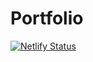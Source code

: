 # Portfolio

[![Netlify Status](https://api.netlify.com/api/v1/badges/c7a12141-e17b-41e5-b871-9e8a202d363c/deploy-status)](https://app.netlify.com/sites/adakibet/deploys)
